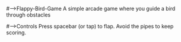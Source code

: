#-->Flappy-Bird-Game
A simple arcade game where you guide a bird through obstacles

#-->Controls
Press spacebar (or tap) to flap.
Avoid the pipes to keep scoring.
